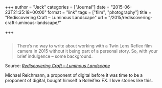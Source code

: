 +++
author = "Jack"
categories = ["Journal"]
date = "2015-06-23T21:35:18+00:00"
format = "link"
tags = ["film", "photography"]
title = "Rediscovering Craft – Luminous Landscape"
url = "/2015/rediscovering-craft-luminous-landscape/"

+++

> [<img class="alignnone size-full" src="//luminous-landscape.com/img/2015/03/fx.jpg" alt="" />][1]

> There’s no way to write about working with a Twin Lens Reflex film camera in 2015 without it being part of a personal story. So, with your brief indulgence – some background.

Source: _[Rediscovering Craft &#8211; Luminous Landscape][1]_

Michael Reichmann, a proponent of digital before it was time to be a proponent of digital, bought himself a Rolleiflex FX. I love stories like this.

 [1]: https://luminous-landscape.com/rediscovering-craft/